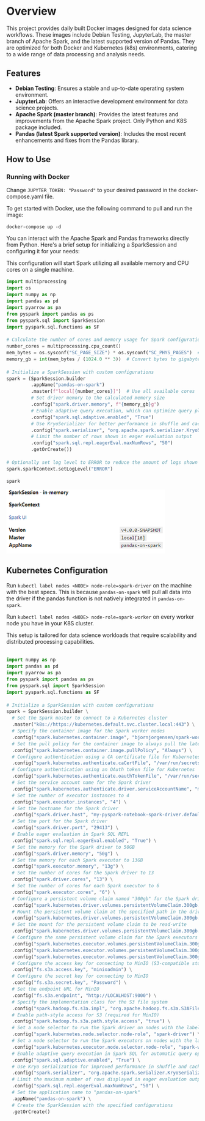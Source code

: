 # Overview
This project provides daily built Docker images designed for data science workflows. These images include Debian Testing, JupyterLab, the master branch of Apache Spark, and the latest supported version of Pandas. They are optimized for both Docker and Kubernetes (k8s) environments, catering to a wide range of data processing and analysis needs.

## Features

- **Debian Testing**: Ensures a stable and up-to-date operating system environment.
- **JupyterLab**: Offers an interactive development environment for data science projects.
- **Apache Spark (master branch)**: Provides the latest features and improvements from the Apache Spark project. Only Python and K8S package included.
- **Pandas (latest Spark supported version)**: Includes the most recent enhancements and fixes from the Pandas library.

## How to Use

### Running with Docker

Change `JUPYTER_TOKEN: "Password"` to your desired password in the docker-compose.yaml file.

To get started with Docker, use the following command to pull and run the image:

```shell
docker-compose up -d
```

You can interact with the Apache Spark and Pandas frameworks directly from Python. Here's a brief setup for initializing a SparkSession and configuring it for your needs:

This configuration will start Spark utilizing all available memory and CPU cores on a single machine.

```python
import multiprocessing
import os
import numpy as np
import pandas as pd
import pyarrow as pa
from pyspark import pandas as ps
from pyspark.sql import SparkSession
import pyspark.sql.functions as SF

# Calculate the number of cores and memory usage for Spark configuration
number_cores = multiprocessing.cpu_count()
mem_bytes = os.sysconf("SC_PAGE_SIZE") * os.sysconf("SC_PHYS_PAGES")  # Total memory in bytes
memory_gb = int(mem_bytes / (1024.0 ** 3))  # Convert bytes to gigabytes

# Initialize a SparkSession with custom configurations
spark = (SparkSession.builder
         .appName("pandas-on-spark")
         .master(f"local[{number_cores}]")  # Use all available cores
         # Set driver memory to the calculated memory size
         .config("spark.driver.memory", f"{memory_gb}g")
         # Enable adaptive query execution, which can optimize query plans automatically
         .config("spark.sql.adaptive.enabled", "True")
         # Use KryoSerializer for better performance in shuffle and cache operations
         .config("spark.serializer", "org.apache.spark.serializer.KryoSerializer")
         # Limit the number of rows shown in eager evaluation output
         .config("spark.sql.repl.eagerEval.maxNumRows", "50")
         .getOrCreate())

# Optionally set log level to ERROR to reduce the amount of logs shown
spark.sparkContext.setLogLevel("ERROR")
```

`spark`

![alt text](media/image.png)

## Kubernetes Configuration

Run `kubectl label nodes <NODE> node-role=spark-driver` on the machine with the best specs. This is because `pandas-on-spark` will pull all data into the driver if the pandas function is not natively integrated in `pandas-on-spark`.

Run `kubectl label nodes <NODE> node-role=spark-worker` on every worker node you have in your K8S cluster.

This setup is tailored for data science workloads that require scalability and distributed processing capabilities.

```python

import numpy as np
import pandas as pd
import pyarrow as pa
from pyspark import pandas as ps
from pyspark.sql import SparkSession
import pyspark.sql.functions as SF

# Initialize a SparkSession with custom configurations
spark = SparkSession.builder \
  # Set the Spark master to connect to a Kubernetes cluster
  .master("k8s://https://kubernetes.default.svc.cluster.local:443") \
  # Specify the container image for the Spark worker nodes
  .config("spark.kubernetes.container.image", "bjornjorgensen/spark-worker") \
  # Set the pull policy for the container image to always pull the latest version
  .config("spark.kubernetes.container.image.pullPolicy", "Always") \
  # Configure authentication using a CA certificate file for Kubernetes
  .config("spark.kubernetes.authenticate.caCertFile", "/var/run/secrets/kubernetes.io/serviceaccount/ca.crt") \
  # Configure authentication using an OAuth token file for Kubernetes
  .config("spark.kubernetes.authenticate.oauthTokenFile", "/var/run/secrets/kubernetes.io/serviceaccount/token") \
  # Set the service account name for the Spark driver
  .config("spark.kubernetes.authenticate.driver.serviceAccountName", "my-pyspark-notebook") \
  # Set the number of executor instances to 4
  .config("spark.executor.instances", "4") \
  # Set the hostname for the Spark driver
  .config("spark.driver.host", "my-pyspark-notebook-spark-driver.default.svc.cluster.local") \
  # Set the port for the Spark driver
  .config("spark.driver.port", "29413") \
  # Enable eager evaluation in Spark SQL REPL
  .config("spark.sql.repl.eagerEval.enabled", "True") \
  # Set the memory for the Spark driver to 50GB
  .config("spark.driver.memory", "50g") \
  # Set the memory for each Spark executor to 13GB
  .config("spark.executor.memory", "13g") \
  # Set the number of cores for the Spark driver to 13
  .config("spark.driver.cores", "13") \
  # Set the number of cores for each Spark executor to 6
  .config("spark.executor.cores", "6") \
  # Configure a persistent volume claim named "300gb" for the Spark driver
  .config("spark.kubernetes.driver.volumes.persistentVolumeClaim.300gb.options.claimName", "300gb") \
  # Mount the persistent volume claim at the specified path in the driver container
  .config("spark.kubernetes.driver.volumes.persistentVolumeClaim.300gb.mount.path", "/opt/spark/work-dir") \
  # Set the mount for the persistent volume claim to be read-write
  .config("spark.kubernetes.driver.volumes.persistentVolumeClaim.300gb.mount.readOnly", "False") \
  # Configure the same persistent volume claim for the Spark executors
  .config("spark.kubernetes.executor.volumes.persistentVolumeClaim.300gb.options.claimName", "300gb") \
  .config("spark.kubernetes.executor.volumes.persistentVolumeClaim.300gb.mount.path", "/opt/spark/work-dir") \
  .config("spark.kubernetes.executor.volumes.persistentVolumeClaim.300gb.mount.readOnly", "False") \
  # Configure the access key for connecting to MinIO (S3-compatible storage)
  .config("fs.s3a.access.key", "minioadmin") \
  # Configure the secret key for connecting to MinIO
  .config("fs.s3a.secret.key", "Password") \
  # Set the endpoint URL for MinIO
  .config("fs.s3a.endpoint", "http://LOCALHOST:9000") \
  # Specify the implementation class for the S3 file system
  .config("spark.hadoop.fs.s3a.impl", "org.apache.hadoop.fs.s3a.S3AFileSystem") \
  # Enable path-style access for S3 (required for MinIO)
  .config("spark.hadoop.fs.s3a.path.style.access", "true") \
  # Set a node selector to run the Spark driver on nodes with the label "node-role=spark-driver"
  .config("spark.kubernetes.node.selector.node-role", "spark-driver") \
  # Set a node selector to run the Spark executors on nodes with the label "node-role=spark-worker"
  .config("spark.kubernetes.executor.node.selector.node-role", "spark-worker") \
  # Enable adaptive query execution in Spark SQL for automatic query optimization
  .config("spark.sql.adaptive.enabled", "True") \
  # Use Kryo serialization for improved performance in shuffle and cache operations
  .config("spark.serializer", "org.apache.spark.serializer.KryoSerializer") \
  # Limit the maximum number of rows displayed in eager evaluation output to 50
  .config("spark.sql.repl.eagerEval.maxNumRows", "50") \
  # Set the application name to "pandas-on-spark"
  .appName("pandas-on-spark") \
  # Create the SparkSession with the specified configurations
  .getOrCreate()
```
